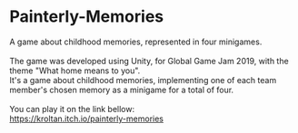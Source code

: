 # Painterly-Memories
A game about childhood memories, represented in four minigames.<br><br>
The game was developed using Unity, for Global Game Jam 2019, with the theme "What home means to you".<br>
It's a game about childhood memories, implementing one of each team member's chosen memory as a minigame for a total of four.<br><br>
You can play it on the link bellow:<br>
https://kroltan.itch.io/painterly-memories


